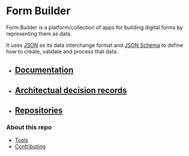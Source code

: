 # Form Builder

Form Builder is a platform/collection of apps for building digital forms by representing them as data.

It uses [JSON](documentation/glossary.md#json-and-json-schema) as its data interchange format and [JSON Schema](documentation/glossary.md#json-schema) to define how to create, validate and process that data.

- ## [Documentation](documentation/documentation.md)

- ## [Architectual decision records](decisions/README.md)

- ## [Repositories](repositories.md)


### About this repo
- [Tools](tools.md)
- [Contributing](contributing.md)
